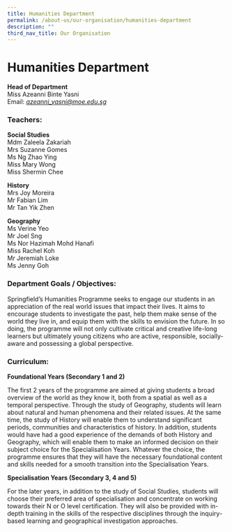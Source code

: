 ```yaml
---
title: Humanities Department
permalink: /about-us/our-organisation/humanities-department
description: ""
third_nav_title: Our Organisation
---
```

# **Humanities Department**

**Head of Department**  
Miss Azeanni Binte Yasni    
Email: _[azeanni\_yasni@moe.edu.sg](mailto:azeanni_yasni@moe.edu.sg)_


### Teachers:  
  
**Social Studies**   
Mdm Zaleela Zakariah    
Mrs Suzanne Gomes    
Ms Ng Zhao Ying   
Miss Mary Wong    
Miss Shermin Chee

**History**   
Mrs Joy Moreira   
Mr Fabian Lim    
Mr Tan Yik Zhen

**Geography**    
Ms Verine Yeo    
Mr Joel Sng    
Ms Nor Hazimah Mohd Hanafi    
Miss Rachel Koh    
Mr Jeremiah Loke    
Ms Jenny Goh

### Department Goals / Objectives:

Springfield’s Humanities Programme seeks to engage our students in an appreciation of the real world issues that impact their lives. It aims to encourage students to investigate the past, help them make sense of the world they live in, and equip them with the skills to envision the future. In so doing, the programme will not only cultivate critical and creative life-long learners but ultimately young citizens who are active, responsible, socially-aware and possessing a global perspective.

  

### Curriculum:

**Foundational Years (Secondary 1 and 2)**

The first 2 years of the programme are aimed at giving students a broad overview of the world as they know it, both from a spatial as well as a temporal perspective. Through the study of Geography, students will learn about natural and human phenomena and their related issues. At the same time, the study of History will enable them to understand significant periods, communities and characteristics of history. In addition, students would have had a good experience of the demands of both History and Geography, which will enable them to make an informed decision on their subject choice for the Specialisation Years. Whatever the choice, the programme ensures that they will have the necessary foundational content and skills needed for a smooth transition into the Specialisation Years.

**Specialisation Years (Secondary 3, 4 and 5)**

For the later years, in addition to the study of Social Studies, students will choose their preferred area of specialisation and concentrate on working towards their N or O level certification. They will also be provided with in-depth training in the skills of the respective disciplines through the inquiry-based learning and geographical investigation approaches.